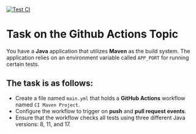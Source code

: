 <!-- [START BADGES] -->
[![Test CI](https://github.com/Practical-DevOps-GitHubActions/ga-task2-sophieObniavka/actions/workflows/test-main.yml/badge.svg)](https://github.com/Practical-DevOps-GitHubActions/ga-task2-sophieObniavka/actions/workflows/test-main.yml)
<!-- [END BADGES] -->

# Task on the Github Actions Topic

You have a **Java** application that utilizes **Maven** as the build system. The application relies on an environment variable called `APP_PORT` for running certain tests.

## The task is as follows:

- Create a file named `main.yml` that holds a **GitHub Actions** workflow named `CI Maven Project`.
- Configure the workflow to trigger on **push** and **pull request events**.
- Ensure that the workflow checks all tests using three different Java versions: 8, 11, and 17.
